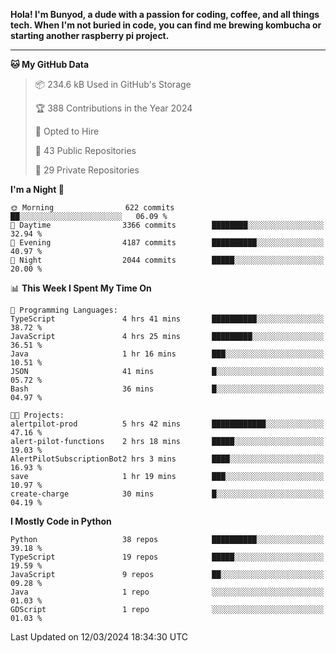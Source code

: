 <p>
<b>Hola! I'm Bunyod, a dude with a passion for coding, coffee, and all things tech. When I'm not buried in code, you can find me brewing kombucha or starting another raspberry pi project.</b>
</p>

---

<!--START_SECTION:waka-->
**🐱 My GitHub Data** 

> 📦 234.6 kB Used in GitHub's Storage 
 > 
> 🏆 388 Contributions in the Year 2024
 > 
> 💼 Opted to Hire
 > 
> 📜 43 Public Repositories 
 > 
> 🔑 29 Private Repositories 
 > 
**I'm a Night 🦉** 

```text
🌞 Morning                622 commits         ██░░░░░░░░░░░░░░░░░░░░░░░   06.09 % 
🌆 Daytime                3366 commits        ████████░░░░░░░░░░░░░░░░░   32.94 % 
🌃 Evening                4187 commits        ██████████░░░░░░░░░░░░░░░   40.97 % 
🌙 Night                  2044 commits        █████░░░░░░░░░░░░░░░░░░░░   20.00 % 
```


📊 **This Week I Spent My Time On** 

```text
💬 Programming Languages: 
TypeScript               4 hrs 41 mins       ██████████░░░░░░░░░░░░░░░   38.72 % 
JavaScript               4 hrs 25 mins       █████████░░░░░░░░░░░░░░░░   36.51 % 
Java                     1 hr 16 mins        ███░░░░░░░░░░░░░░░░░░░░░░   10.51 % 
JSON                     41 mins             █░░░░░░░░░░░░░░░░░░░░░░░░   05.72 % 
Bash                     36 mins             █░░░░░░░░░░░░░░░░░░░░░░░░   04.97 % 

🐱‍💻 Projects: 
alertpilot-prod          5 hrs 42 mins       ████████████░░░░░░░░░░░░░   47.16 % 
alert-pilot-functions    2 hrs 18 mins       █████░░░░░░░░░░░░░░░░░░░░   19.03 % 
AlertPilotSubscriptionBot2 hrs 3 mins        ████░░░░░░░░░░░░░░░░░░░░░   16.93 % 
save                     1 hr 19 mins        ███░░░░░░░░░░░░░░░░░░░░░░   10.97 % 
create-charge            30 mins             █░░░░░░░░░░░░░░░░░░░░░░░░   04.19 % 
```

**I Mostly Code in Python** 

```text
Python                   38 repos            ██████████░░░░░░░░░░░░░░░   39.18 % 
TypeScript               19 repos            █████░░░░░░░░░░░░░░░░░░░░   19.59 % 
JavaScript               9 repos             ██░░░░░░░░░░░░░░░░░░░░░░░   09.28 % 
Java                     1 repo              ░░░░░░░░░░░░░░░░░░░░░░░░░   01.03 % 
GDScript                 1 repo              ░░░░░░░░░░░░░░░░░░░░░░░░░   01.03 % 
```




 Last Updated on 12/03/2024 18:34:30 UTC
<!--END_SECTION:waka-->
